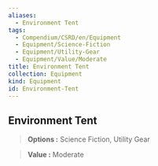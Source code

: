 ```yaml
---
aliases:
  - Environment Tent
tags:
  - Compendium/CSRD/en/Equipment
  - Equipment/Science-Fiction
  - Equipment/Utility-Gear
  - Equipment/Value/Moderate
title: Environment Tent
collection: Equipment
kind: Equipment
id: Environment-Tent
---
```

## Environment Tent    
    
>    
> **Options :** Science Fiction, Utility Gear    
> **Value :** Moderate
